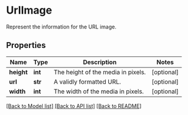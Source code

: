 # UrlImage

Represent the information for the URL image.

## Properties
Name | Type | Description | Notes
------------ | ------------- | ------------- | -------------
**height** | **int** | The height of the media in pixels. | [optional] 
**url** | **str** | A validly formatted URL. | [optional] 
**width** | **int** | The width of the media in pixels. | [optional] 

[[Back to Model list]](../README.md#documentation-for-models) [[Back to API list]](../README.md#documentation-for-api-endpoints) [[Back to README]](../README.md)


